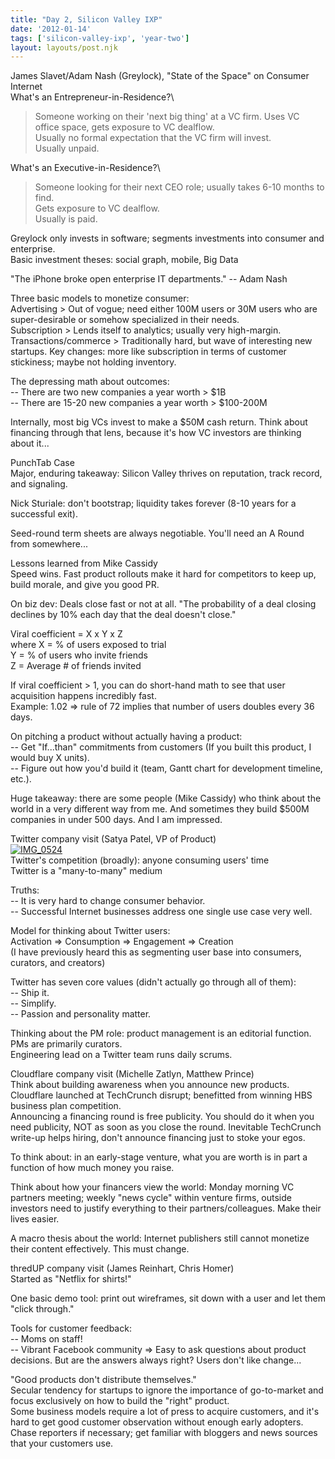 ```yaml
---
title: "Day 2, Silicon Valley IXP"
date: '2012-01-14'
tags: ['silicon-valley-ixp', 'year-two']
layout: layouts/post.njk
---
```


James Slavet/Adam Nash (Greylock), "State of the Space" on Consumer Internet\
What's an Entrepreneur-in-Residence?\
> Someone working on their 'next big thing' at a VC firm. Uses VC office space, gets exposure to VC dealflow.\
> Usually no formal expectation that the VC firm will invest.\
> Usually unpaid.

What's an Executive-in-Residence?\
> Someone looking for their next CEO role; usually takes 6-10 months to find.\
> Gets exposure to VC dealflow.\
> Usually is paid.

Greylock only invests in software; segments investments into consumer and enterprise.\
Basic investment theses: social graph, mobile, Big Data

"The iPhone broke open enterprise IT departments." -- Adam Nash

Three basic models to monetize consumer:\
Advertising > Out of vogue; need either 100M users or 30M users who are super-desirable or somehow specialized in their needs.\
Subscription > Lends itself to analytics; usually very high-margin.\
Transactions/commerce > Traditionally hard, but wave of interesting new startups. Key changes: more like subscription in terms of customer stickiness; maybe not holding inventory.

The depressing math about outcomes:\
-- There are two new companies a year worth > $1B\
-- There are 15-20 new companies a year worth > $100-200M

Internally, most big VCs invest to make a $50M cash return. Think about financing through that lens, because it's how VC investors are thinking about it...

PunchTab Case\
Major, enduring takeaway: Silicon Valley thrives on reputation, track record, and signaling.

Nick Sturiale: don't bootstrap; liquidity takes forever (8-10 years for a successful exit).

Seed-round term sheets are always negotiable. You'll need an A Round from somewhere...

Lessons learned from Mike Cassidy\
Speed wins. Fast product rollouts make it hard for competitors to keep up, build morale, and give you good PR.

On biz dev: Deals close fast or not at all. "The probability of a deal closing declines by 10% each day that the deal doesn't close."

Viral coefficient = X x Y x Z\
where X = % of users exposed to trial\
Y = % of users who invite friends\
Z = Average # of friends invited

If viral coefficient > 1, you can do short-hand math to see that user acquisition happens incredibly fast.\
Example: 1.02 => rule of 72 implies that number of users doubles every 36 days.

On pitching a product without actually having a product:\
-- Get "If...than" commitments from customers (If you built this product, I would buy X units).\
-- Figure out how you'd build it (team, Gantt chart for development timeline, etc.).

Huge takeaway: there are some people (Mike Cassidy) who think about the world in a very different way from me. And sometimes they build $500M companies in under 500 days. And I am impressed.

Twitter company visit (Satya Patel, VP of Product)\
[![](../../img/IMG_0524-300x224.jpg "IMG_0524")](../../img/IMG_0524.jpg)\
Twitter's competition (broadly): anyone consuming users' time\
Twitter is a "many-to-many" medium

Truths:\
-- It is very hard to change consumer behavior.\
-- Successful Internet businesses address one single use case very well.

Model for thinking about Twitter users:\
Activation => Consumption => Engagement => Creation\
(I have previously heard this as segmenting user base into consumers, curators, and creators)

Twitter has seven core values (didn't actually go through all of them):\
-- Ship it.\
-- Simplify.\
-- Passion and personality matter.

Thinking about the PM role: product management is an editorial function. PMs are primarily curators.\
Engineering lead on a Twitter team runs daily scrums.

Cloudflare company visit (Michelle Zatlyn, Matthew Prince)\
Think about building awareness when you announce new products. Cloudflare launched at TechCrunch disrupt; benefitted from winning HBS business plan competition.\
Announcing a financing round is free publicity. You should do it when you need publicity, NOT as soon as you close the round. Inevitable TechCrunch write-up helps hiring, don't announce financing just to stoke your egos.

To think about: in an early-stage venture, what you are worth is in part a function of how much money you raise.

Think about how your financers view the world: Monday morning VC partners meeting; weekly "news cycle" within venture firms, outside investors need to justify everything to their partners/colleagues. Make their lives easier.

A macro thesis about the world: Internet publishers still cannot monetize their content effectively. This must change.

thredUP company visit (James Reinhart, Chris Homer)\
Started as "Netflix for shirts!"

One basic demo tool: print out wireframes, sit down with a user and let them "click through."

Tools for customer feedback:\
-- Moms on staff!\
-- Vibrant Facebook community => Easy to ask questions about product decisions. But are the answers always right? Users don't like change...

"Good products don't distribute themselves."\
Secular tendency for startups to ignore the importance of go-to-market and focus exclusively on how to build the "right" product.\
Some business models require a lot of press to acquire customers, and it's hard to get good customer observation without enough early adopters. Chase reporters if necessary; get familiar with bloggers and news sources that your customers use.
